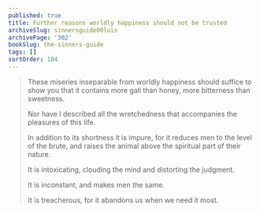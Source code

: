 ```yaml
---
published: true
title: Further reasons worldly happiness should not be trusted
archiveSlug: sinnersguide00luis
archivePage: '302'
bookSlug: the-sinners-guide
tags: []
sortOrder: 184
---
```


> These miseries inseparable from worldly happiness should suffice to show you that it contains more gall than honey, more bitterness than sweetness.
>
> Nor have I described all the wretchedness that accompanies the pleasures of this life.
>
> In addition to its shortness it is impure, for it reduces men to the level of the brute, and raises the animal above the spiritual part of their nature.
>
> It is intoxicating, clouding the mind and distorting the judgment.
>
> It is inconstant, and makes men the same.
>
> It is treacherous, for it abandons us when we need it most.
